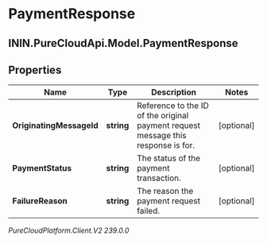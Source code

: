 # PaymentResponse

## ININ.PureCloudApi.Model.PaymentResponse

## Properties

|Name | Type | Description | Notes|
|------------ | ------------- | ------------- | -------------|
| **OriginatingMessageId** | **string** | Reference to the ID of the original payment request message this response is for. | [optional] |
| **PaymentStatus** | **string** | The status of the payment transaction. | [optional] |
| **FailureReason** | **string** | The reason the payment request failed. | [optional] |



_PureCloudPlatform.Client.V2 239.0.0_
